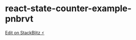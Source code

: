 # react-state-counter-example-pnbrvt

[Edit on StackBlitz ⚡️](https://stackblitz.com/edit/react-state-counter-example-pnbrvt)